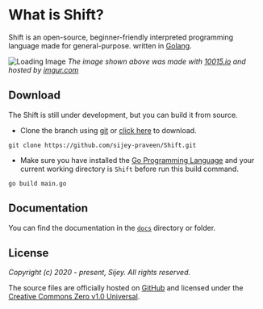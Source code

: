 # What is Shift?

Shift is an open-source, beginner-friendly interpreted programming language made for general-purpose. written in [Golang](https://go.dev/).

![Loading Image](https://i.imgur.com/PWApeD1.png)
*The image shown above was made with [10015.io](https://10015.io/tools/code-to-image-converter) and hosted by [imgur.com](https://imgur.com)*

## Download

The Shift is still under development, but you can build it from source.

- Clone the branch using [git](https://git-scm.com/) or [click here](https://github.com/sijey-praveen/Shift/archive/refs/heads/Sijey.zip) to download.
```
git clone https://github.com/sijey-praveen/Shift.git
```

- Make sure you have installed the [Go Programming Language](https://go.dev/) and your current working directory is `Shift` before run this build command.

```
go build main.go
```

## Documentation

You can find the documentation in the [`docs`](https://github.com/sijey-praveen/Shift/tree/Sijey/docs) directory or folder.

## License

*Copyright (c) 2020 - present, Sijey. All rights reserved.*

The source files are officially hosted on [GitHub](https://github.com/sijey-praveen/Shift/) and licensed under the [Creative Commons Zero v1.0 Universal](https://creativecommons.org/).
